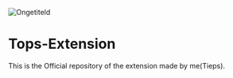 ![Ongetiteld](https://github.com/user-attachments/assets/738fb78c-7698-43f3-9533-e3d527d94871)
# Tops-Extension
This is the Official repository of the extension made by me(Tieps).

